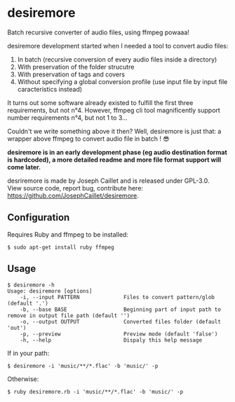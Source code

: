 # desiremore
Batch recursive converter of audio files, using ffmpeg powaaa!

desiremore development started when I needed a tool to convert audio files:
1. In batch (recursive conversion of every audio files inside a directory)
2. With preservation of the folder strucutre
3. With preservation of tags and covers
4. Without specifying a global conversion profile (use input file by input file caracteristics instead)

It turns out some software already existed to fulfill the first three requirements, but not n°4. However, ffmpeg cli tool magnificently support number requirements n°4, but not 1 to 3...

Couldn't we write something above it then? Well, desiremore is just that: a wrapper above ffmpeg to convert audio file in batch ! 😎

**desiremore is in an early development phase (eg audio destination format is hardcoded), a more detailed readme and more file format support will come later.**

desriremore is made by Joseph Caillet and is released under GPL-3.0.<br>
View source code, report bug, contribute here: https://github.com/JosephCaillet/desiremore.

## Configuration
Requires Ruby and ffmpeg to be installed:

`$ sudo apt-get install ruby ffmpeg`


## Usage
````
$ desiremore -h
Usage: desiremore [options]
    -i, --input PATTERN              Files to convert pattern/glob (default '.')
    -b, --base BASE                  Beginning part of input path to remove in output file path (default '')
    -o, --output OUTPUT              Converted files folder (default 'out')
    -p, --preview                    Preview mode (default 'false')
    -h, --help                       Dispaly this help message
````

If in your path:

`$ desiremore -i 'music/**/*.flac' -b 'music/' -p`

Otherwise:

`$ ruby desiremore.rb -i 'music/**/*.flac' -b 'music/' -p`
